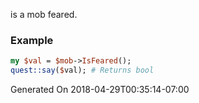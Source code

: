 is a mob feared.
### Example

```perl
my $val = $mob->IsFeared();
quest::say($val); # Returns bool
```


Generated On 2018-04-29T00:35:14-07:00